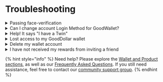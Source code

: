 # Troubleshooting

<details>

<summary>Passing face-verification</summary>

To claim free G$’s, you’ll need to go through a short Face Verification (FV) process to verify that you are a unique and live user. This is to prevent duplicate accounts and misuse of the system.

Here are some tips to successfully complete the face verification so you can access your GoodDollar wallet. That’s where the fun begins.

* The face verification has strong requirements for image quality (e.g. image detail and color balance). Make sure your selfie is high-resolution (check your camera settings), not blurry, and has lots of light.
* If you face issues, try using another browser. Face Verification works best on your phone's native browser, so Chrome for Android and Safari for iOS.\


If you get the error message that your image “won't pass liveness check,” try these tricks:

* Adjust the lights in the room you're passing FV. Your face shouldn't be overexposed or too dark, having pixel artifacts.
* Clean your webcam lens using the special lens cleaning wipes (for digital cams) or LCD display cleaning wipes or at least with a soft cloth and isopropyl alcohol.
* Adjust your webcam settings. Make sure you are using the highest resolution setting possible.
* Check your webcam connection. Some webcam models require a USB 3.0 or type C connection to provide the maximum resolution
* Try using another webcam with a higher resolution (more megapixels) to pass the face verification step. You can also try using a smart phone camera (yours or a friends) to complete the step.&#x20;

</details>

<details>

<summary>Can I change account Login Method for GoodWallet?</summary>

No, you can’t change your login method for GoodWallet. However, you can delete your wallet account and create a new one. Just make sure to transfer your G$ to another wallet before deleting the old wallet account so you don’t lose them.

If you need to do it, follow these steps:

1. Create a new wallet account using a different log-in method.
2. Do not click "claim" on the new account to avoid passing the Face Verification process. This wallet can still receive funds.
3. Go to your profile in the new account and copy your new wallet address.
4. Log out of your new wallet account.
5. Log in to your old wallet account and send your G$ to your new wallet address.
6. After you’ve confirmed the funds were sent successfully, go to the menu, select "Settings," and choose "Delete Account." Follow the prompts to confirm.
7. You will get a message that your account is being deleted. Then you have to wait 24 hours . Wait 24 hours after deleting your old account. After waiting, go to your new account and hit “Claim”. It will then take you through the Face Verification process again
8. You now have a new wallet account where you can claim everyday!

Please note that while doing this process, you will have to wait 24 hours, so you will miss a claim for one day.

</details>

<details>

<summary>Help! It says "I have a Twin"</summary>

If you are seeing this message, it is likely because you have created two GoodWallet accounts. Try to recall which other sign-up method you used in the past to create your account.

If this is the case, you will need to delete the new account you created. A helpful indicator of a new account is the absence of any transactions in the wallet. This indicates that you have never been able to claim from this wallet since you already have an existing one.

To delete an account in the GoodWallet, follow these steps:

1. Go to the GoodWallet menu on the top right of your screen, select "Settings," and choose "Delete Account." Follow the prompts to confirm.
2. You will get a message that your account is being deleted. Then you have to wait 24 hours
3. You will get a message that your wallet account is being deleted. Wait 24 hours after deleting your old account to be able to claim on your other wallet account without encountering a twin error.

</details>

<details>

<summary>Lost access to my GoodDollar wallet</summary>

If you lose access to your account entirely, you can still access and claim from GoodDapp if you have exported your G$ wallet or possess the [private key required for exporting your G$ wallet](../wallet-and-products/goodwallet.md#where-can-i-find-my-private-key).

</details>

<details>

<summary>Delete  my wallet account</summary>

To delete your wallet account, follow these steps:

1. Open your GoodWallet and click on the menu icon located at the top right corner.
2. Select “Settings” from the menu.
3. Tap on “Delete Account” at the bottom of your screen.
4. Confirm by tapping the red “Delete” button.

Before deleting your wallet account, ensure you've transferred your funds to another wallet to prevent loss.

After deleting your account, you may opt to open a new one. However, please refrain from attempting to claim or undergo face verification for at least 6 months after deleting your previous account.

</details>

<details>

<summary>I have not received my rewards from inviting a friend</summary>

To check your invitee status, go to the Rewards section of your GoodWallet, located on the bottom left sidebar.

If your invitee is labeled as "Pending," it indicates that they have not yet made their first claim. Once they do, you'll receive your reward.

If you do not see your invitee listed, it means they haven't utilized your invite link or input your invite code during account creation. In such instances, kindly resend your link to your invitee and request them to navigate to their Referral screen, where they can paste your code into the designated field labeled "Use Invite Code”

</details>

{% hint style="info" %}
Need help? Please explore the [Wallet and Product sections](../wallet-and-products/), as well as our [Frequently Asked Questions](./). If you still need assistance, feel free to contact our [community support group](https://t.me/+jay3UR6_rEwxNjY0).
{% endhint %}
